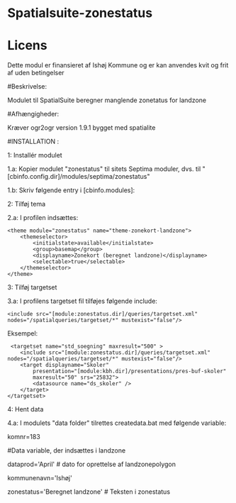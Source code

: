 Spatialsuite-zonestatus
=======================


# Licens

Dette modul er finansieret af Ishøj Kommune og er kan anvendes kvit og frit af uden betingelser


#Beskrivelse:

Modulet til SpatialSuite beregner manglende zonetatus for landzone


#Afhængigheder:

Kræver ogr2ogr version 1.9.1 bygget med spatialite

#INSTALLATION :

1:   Installér modulet

1.a: Kopier modulet "zonestatus" til sitets Septima moduler, dvs. til "[cbinfo.config.dir]/modules/septima/zonestatus"

1.b: Skriv følgende entry i [cbinfo.modules]: <module name="zonestatus" dir="septima/zonestatus"/>

2: Tilføj tema

2.a: I profilen indsættes:


    <theme module="zonestatus" name="theme-zonekort-landzone">
        <themeselector>
            <initialstate>available</initialstate>
            <group>basemap</group>
            <displayname>Zonekort (beregnet landzone)</displayname>
            <selectable>true</selectable>
        </themeselector>
    </theme>


3: Tilføj targetset

3.a: I profilens targetset fil tilføjes følgende include:

    <include src="[module:zonestatus.dir]/queries/targetset.xml" nodes="/spatialqueries/targetset/*" mustexist="false"/>

Eksempel:


     <targetset name="std_soegning" maxresult="500" >
        <include src="[module:zonestatus.dir]/queries/targetset.xml" nodes="/spatialqueries/targetset/*" mustexist="false"/>
        <target displayname="Skoler"
            presentation="[module:kbh.dir]/presentations/pres-buf-skoler"
            maxresult="50" srs="25832">
            <datasource name="ds_skoler" />
        </target>
    </targetset>


4: Hent data

4.a: I modulets "data folder" tilrettes createdata.bat  med følgende variable:

komnr=183

#Data variable, der indsættes i landzone

dataprod='April' # dato for oprettelse af landzonepolygon

kommunenavn='Ishøj'

zonestatus='Beregnet landzone' # Teksten i zonestatus
